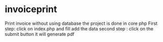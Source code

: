 # invoiceprint

Print invoice without using database the project is done in core php 
First step: click on index.php and fill add the data
second step : click on the submit button it will generate pdf
